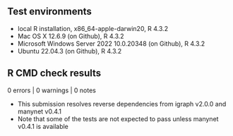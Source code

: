 ## Test environments

* local R installation, x86_64-apple-darwin20, R 4.3.2
* Mac OS X 12.6.9 (on Github), R 4.3.2
* Microsoft Windows Server 2022 10.0.20348 (on Github), R 4.3.2
* Ubuntu 22.04.3 (on Github), R 4.3.2

## R CMD check results

0 errors | 0 warnings | 0 notes

- This submission resolves reverse dependencies from igraph v2.0.0 and manynet v0.4.1
- Note that some of the tests are not expected to pass unless manynet v0.4.1 is available
